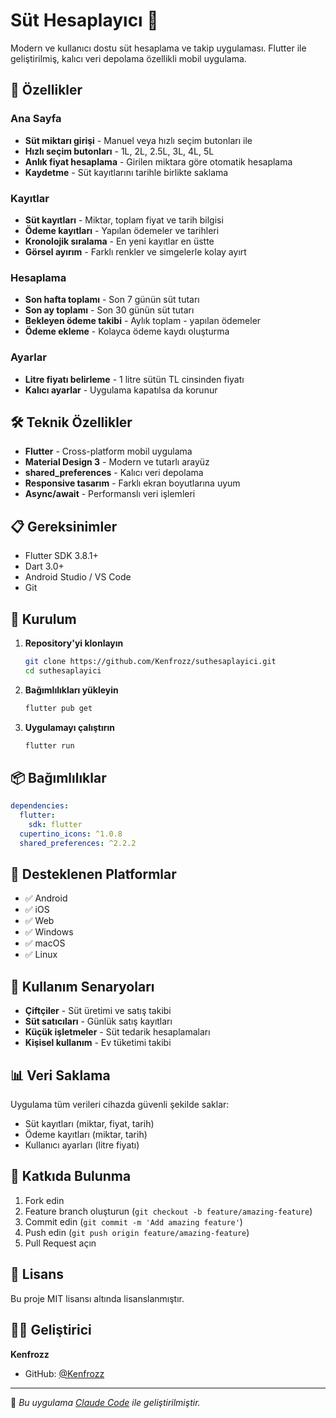 # Süt Hesaplayıcı 🥛

Modern ve kullanıcı dostu süt hesaplama ve takip uygulaması. Flutter ile geliştirilmiş, kalıcı veri depolama özellikli mobil uygulama.

## 📱 Özellikler

### Ana Sayfa
- **Süt miktarı girişi** - Manuel veya hızlı seçim butonları ile
- **Hızlı seçim butonları** - 1L, 2L, 2.5L, 3L, 4L, 5L
- **Anlık fiyat hesaplama** - Girilen miktara göre otomatik hesaplama
- **Kaydetme** - Süt kayıtlarını tarihle birlikte saklama

### Kayıtlar
- **Süt kayıtları** - Miktar, toplam fiyat ve tarih bilgisi
- **Ödeme kayıtları** - Yapılan ödemeler ve tarihleri
- **Kronolojik sıralama** - En yeni kayıtlar en üstte
- **Görsel ayırım** - Farklı renkler ve simgelerle kolay ayırt

### Hesaplama
- **Son hafta toplamı** - Son 7 günün süt tutarı
- **Son ay toplamı** - Son 30 günün süt tutarı
- **Bekleyen ödeme takibi** - Aylık toplam - yapılan ödemeler
- **Ödeme ekleme** - Kolayca ödeme kaydı oluşturma

### Ayarlar
- **Litre fiyatı belirleme** - 1 litre sütün TL cinsinden fiyatı
- **Kalıcı ayarlar** - Uygulama kapatılsa da korunur

## 🛠️ Teknik Özellikler

- **Flutter** - Cross-platform mobil uygulama
- **Material Design 3** - Modern ve tutarlı arayüz
- **shared_preferences** - Kalıcı veri depolama
- **Responsive tasarım** - Farklı ekran boyutlarına uyum
- **Async/await** - Performanslı veri işlemleri

## 📋 Gereksinimler

- Flutter SDK 3.8.1+
- Dart 3.0+
- Android Studio / VS Code
- Git

## 🚀 Kurulum

1. **Repository'yi klonlayın**
   ```bash
   git clone https://github.com/Kenfrozz/suthesaplayici.git
   cd suthesaplayici
   ```

2. **Bağımlılıkları yükleyin**
   ```bash
   flutter pub get
   ```

3. **Uygulamayı çalıştırın**
   ```bash
   flutter run
   ```

## 📦 Bağımlılıklar

```yaml
dependencies:
  flutter:
    sdk: flutter
  cupertino_icons: ^1.0.8
  shared_preferences: ^2.2.2
```

## 📱 Desteklenen Platformlar

- ✅ Android
- ✅ iOS
- ✅ Web
- ✅ Windows
- ✅ macOS
- ✅ Linux

## 🎯 Kullanım Senaryoları

- **Çiftçiler** - Süt üretimi ve satış takibi
- **Süt satıcıları** - Günlük satış kayıtları
- **Küçük işletmeler** - Süt tedarik hesaplamaları
- **Kişisel kullanım** - Ev tüketimi takibi

## 📊 Veri Saklama

Uygulama tüm verileri cihazda güvenli şekilde saklar:
- Süt kayıtları (miktar, fiyat, tarih)
- Ödeme kayıtları (miktar, tarih)
- Kullanıcı ayarları (litre fiyatı)

## 🤝 Katkıda Bulunma

1. Fork edin
2. Feature branch oluşturun (`git checkout -b feature/amazing-feature`)
3. Commit edin (`git commit -m 'Add amazing feature'`)
4. Push edin (`git push origin feature/amazing-feature`)
5. Pull Request açın

## 📄 Lisans

Bu proje MIT lisansı altında lisanslanmıştır.

## 👨‍💻 Geliştirici

**Kenfrozz**
- GitHub: [@Kenfrozz](https://github.com/Kenfrozz)

---

🤖 *Bu uygulama [Claude Code](https://claude.ai/code) ile geliştirilmiştir.*